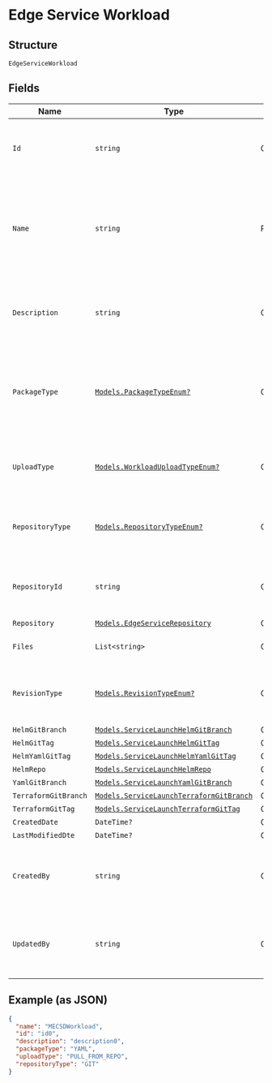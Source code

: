 
# Edge Service Workload

## Structure

`EdgeServiceWorkload`

## Fields

| Name | Type | Tags | Description |
|  --- | --- | --- | --- |
| `Id` | `string` | Optional | **Constraints**: *Maximum Length*: `64`, *Pattern*: `^[a-zA-Z0-9\-_]+$` |
| `Name` | `string` | Required | Name of the workload needs to be deployed.<br>**Constraints**: *Maximum Length*: `64`, *Pattern*: `^[a-zA-Z0-9\-_]+$` |
| `Description` | `string` | Optional | **Constraints**: *Maximum Length*: `500`, *Pattern*: `^[a-zA-Z0-9?$@#()\[\]'!,+\-=_:.&*%\s]+$` |
| `PackageType` | [`Models.PackageTypeEnum?`](../../doc/models/package-type-enum.md) | Optional | Deployment package type.<br>**Constraints**: *Maximum Length*: `100`, *Pattern*: `^[a-zA-Z0-9-_.]+$` |
| `UploadType` | [`Models.WorkloadUploadTypeEnum?`](../../doc/models/workload-upload-type-enum.md) | Optional | **Constraints**: *Maximum Length*: `100`, *Pattern*: `^[a-zA-Z0-9-_.]+$` |
| `RepositoryType` | [`Models.RepositoryTypeEnum?`](../../doc/models/repository-type-enum.md) | Optional | **Constraints**: *Maximum Length*: `100`, *Pattern*: `^[a-zA-Z0-9-_.]+$` |
| `RepositoryId` | `string` | Optional | **Constraints**: *Maximum Length*: `64`, *Pattern*: `^[a-zA-Z0-9\-_]+$` |
| `Repository` | [`Models.EdgeServiceRepository`](../../doc/models/edge-service-repository.md) | Optional | - |
| `Files` | `List<string>` | Optional | **Constraints**: *Maximum Items*: `10000` |
| `RevisionType` | [`Models.RevisionTypeEnum?`](../../doc/models/revision-type-enum.md) | Optional | **Constraints**: *Maximum Length*: `64`, *Pattern*: `^[a-zA-Z0-9\-_]+$` |
| `HelmGitBranch` | [`Models.ServiceLaunchHelmGitBranch`](../../doc/models/service-launch-helm-git-branch.md) | Optional | - |
| `HelmGitTag` | [`Models.ServiceLaunchHelmGitTag`](../../doc/models/service-launch-helm-git-tag.md) | Optional | - |
| `HelmYamlGitTag` | [`Models.ServiceLaunchHelmYamlGitTag`](../../doc/models/service-launch-helm-yaml-git-tag.md) | Optional | - |
| `HelmRepo` | [`Models.ServiceLaunchHelmRepo`](../../doc/models/service-launch-helm-repo.md) | Optional | - |
| `YamlGitBranch` | [`Models.ServiceLaunchYamlGitBranch`](../../doc/models/service-launch-yaml-git-branch.md) | Optional | - |
| `TerraformGitBranch` | [`Models.ServiceLaunchTerraformGitBranch`](../../doc/models/service-launch-terraform-git-branch.md) | Optional | - |
| `TerraformGitTag` | [`Models.ServiceLaunchTerraformGitTag`](../../doc/models/service-launch-terraform-git-tag.md) | Optional | - |
| `CreatedDate` | `DateTime?` | Optional | - |
| `LastModifiedDte` | `DateTime?` | Optional | - |
| `CreatedBy` | `string` | Optional | **Constraints**: *Maximum Length*: `500`, *Pattern*: `^[a-zA-Z0-9?$@#()\[\]'!,+\-=_:.&*%\s]+$` |
| `UpdatedBy` | `string` | Optional | **Constraints**: *Maximum Length*: `500`, *Pattern*: `^[a-zA-Z0-9?$@#()\[\]'!,+\-=_:.&*%\s]+$` |

## Example (as JSON)

```json
{
  "name": "MECSDWorkload",
  "id": "id0",
  "description": "description0",
  "packageType": "YAML",
  "uploadType": "PULL_FROM_REPO",
  "repositoryType": "GIT"
}
```

